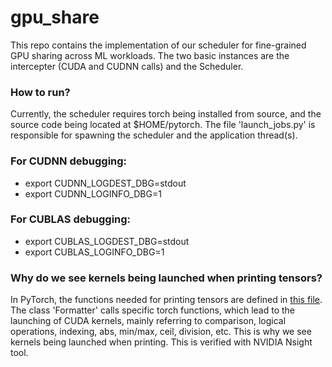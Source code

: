 # gpu_share

This repo contains the implementation of our scheduler for fine-grained GPU sharing across ML workloads.
The two basic instances are the intercepter (CUDA and CUDNN calls) and the Scheduler.

### How to run?

Currently, the scheduler requires torch being installed from source, and the source code being located at $HOME/pytorch.
The file 'launch_jobs.py' is responsible for spawning the scheduler and the application thread(s).

### For CUDNN debugging:
* export CUDNN_LOGDEST_DBG=stdout
* export CUDNN_LOGINFO_DBG=1 

### For CUBLAS debugging:
* export CUBLAS_LOGDEST_DBG=stdout
* export CUBLAS_LOGINFO_DBG=1

### Why do we see kernels being launched when printing tensors?

In PyTorch, the functions needed for printing tensors are defined in [this file](https://github.com/pytorch/pytorch/blob/master/torch/_tensor_str.py).
The class 'Formatter' calls specific torch functions, which lead to the launching of CUDA kernels, mainly referring to comparison, logical operations, indexing, abs, min/max, ceil, division, etc.
This is why we see kernels being launched when printing. This is verified with NVIDIA Nsight tool.
